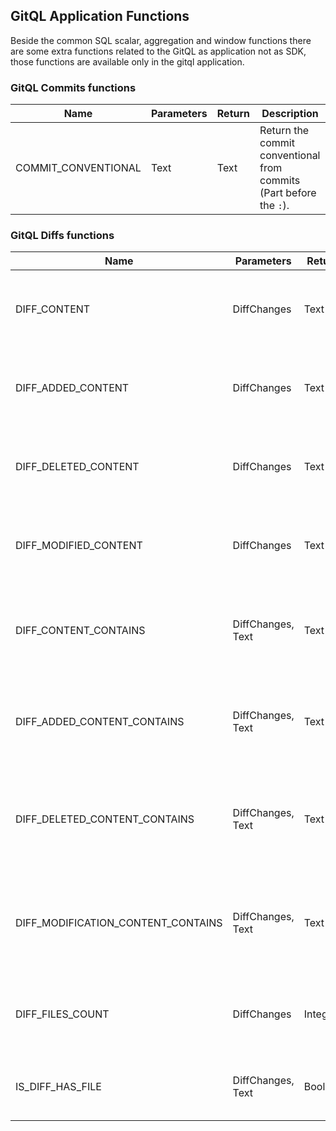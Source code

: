 ## GitQL Application Functions

Beside the common SQL scalar, aggregation and window functions there are some extra functions related to the GitQL as application not as SDK,
those functions are available only in the gitql application.

### GitQL Commits functions

| Name                | Parameters | Return | Description                                                        |
| ------------------- | ---------- | ------ | ------------------------------------------------------------------ |
| COMMIT_CONVENTIONAL | Text       | Text   | Return the commit conventional from commits (Part before the `:`). |

### GitQL Diffs functions

| Name                               | Parameters        | Return  | Description                                                              |
| ---------------------------------- | ----------------- | ------- | ------------------------------------------------------------------------ |
| DIFF_CONTENT                       | DiffChanges       | Text    | Return the full content of all changes appended together.                |
| DIFF_ADDED_CONTENT                 | DiffChanges       | Text    | Return the added content of all changes appended together.               |
| DIFF_DELETED_CONTENT               | DiffChanges       | Text    | Return the deleted content of all changes appended together.             |
| DIFF_MODIFIED_CONTENT              | DiffChanges       | Text    | Return the modified content of all changes appended together.            |
| DIFF_CONTENT_CONTAINS              | DiffChanges, Text | Text    | Return true if the all content of changes contains second argument.      |
| DIFF_ADDED_CONTENT_CONTAINS        | DiffChanges, Text | Text    | Return true if the added content of changes contains second argument.    |
| DIFF_DELETED_CONTENT_CONTAINS      | DiffChanges, Text | Text    | Return true if the deleted content of changes contains second argument.  |
| DIFF_MODIFICATION_CONTENT_CONTAINS | DiffChanges, Text | Text    | Return true if the modified content of changes contains second argument. |
| DIFF_FILES_COUNT                   | DiffChanges       | Integer | Return number of unique files changes in this commit.                    |
| IS_DIFF_HAS_FILE                   | DiffChanges, Text | Boolean | Return true if this diff changes contains file.                          |
